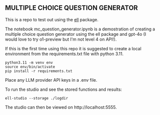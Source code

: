 ## MULTIPLE CHOICE QUESTION GENERATOR

This is a repo to test out using the [ell](https://docs.ell.so/) package.

The notebook mc_question_generator.ipynb is a demostration of creating a multiple choice question generator using the ell package and gpt-4o (I would love to try o1-preview but I'm not level 4 on API!).

If this is the first time using this repo it is suggested to create a local environment from the requirements.txt file with python 3.11. 

```
python3.11 -m venv env
source env/bin/activate
pip install -r requirements.txt
```

Place any LLM provider API keys in a .env file.

To run the studio and see the stored functions and results:
```
ell-studio --storage ./logdir
```
The studio can then be viewed on http://localhost:5555.

